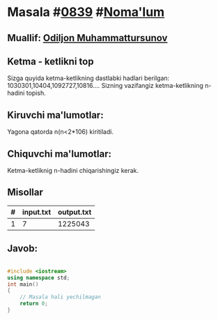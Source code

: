 
<h1>Masala #<a href="https://robocontest.uz/tasks/0839">0839</a> #<a href="https://robocontest.uz/tasks?category=1">Noma'lum</a></h1>
<h2> Muallif: <a href="https://robocontest.uz/profile/kamilov">Odiljon Muhammattursunov</a></h2>
<h2>Ketma - ketlikni top</h2>
<p>Sizga quyida ketma-ketlikning dastlabki hadlari berilgan:
1030301,10404,1092727,10816....
Sizning vazifangiz ketma-ketlikning n-hadini topish.</p>
<h2>Kiruvchi ma'lumotlar:</h2>
<p>Yagona qatorda n(n<2*106) kiritiladi.</p>
<h2>Chiquvchi ma'lumotlar:</h2>
<p>Ketma-ketliknig n-hadini chiqarishingiz kerak.</p>
<h2>Misollar</h2>
<table>
    <thead>
        <tr>
            <th>#</th>
            <th>input.txt</th>
            <th>output.txt</th>
        </tr>
    </thead>
    <tbody>
            <tr>
                <td>1</td>
                <td>7</td>
                <td>1225043</td>
            </tr>
    </tbody>
    </table>
    
<h2>Javob:</h2>

######
```cpp
#include <iostream>
using namespace std;
int main()
{
    // Masala hali yechilmagan
    return 0;
}
```
